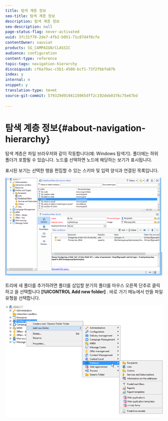 ```yaml
---
title: 탐색 계층 정보
seo-title: 탐색 계층 정보
description: 탐색 계층 정보
seo-description: null
page-status-flag: never-activated
uuid: 3fc31f78-2de7-4fb2-b951-71c87d4f0cfe
contentOwner: sauviat
products: SG_CAMPAIGN/CLASSIC
audience: configuration
content-type: reference
topic-tags: navigation-hierarchy
discoiquuid: cf6a79ac-c5b1-4508-bcf1-73f2fbbfe87b
index: y
internal: n
snippet: y
translation-type: tm+mt
source-git-commit: 579329d9194115065dff2c192deb0376c75e67bd

---
```



# 탐색 계층 정보{#about-navigation-hierarchy}

탐색 계층은 파일 브라우저와 같이 작동합니다(예: Windows 탐색기). 폴더에는 하위 폴더가 포함될 수 있습니다. 노드를 선택하면 노드에 해당하는 보기가 표시됩니다.

표시된 보기는 선택한 행을 편집할 수 있는 스키마 및 입력 양식과 연결된 목록입니다.

![](assets/d_ncs_integration_navigation.png)

트리에 새 폴더를 추가하려면 폴더를 삽입할 분기의 폴더를 마우스 오른쪽 단추로 클릭하고 을 선택합니다 **[!UICONTROL Add new folder]** . 바로 가기 메뉴에서 만들 파일 유형을 선택합니다.

![](assets/d_ncs_integration_navigation_create.png)

